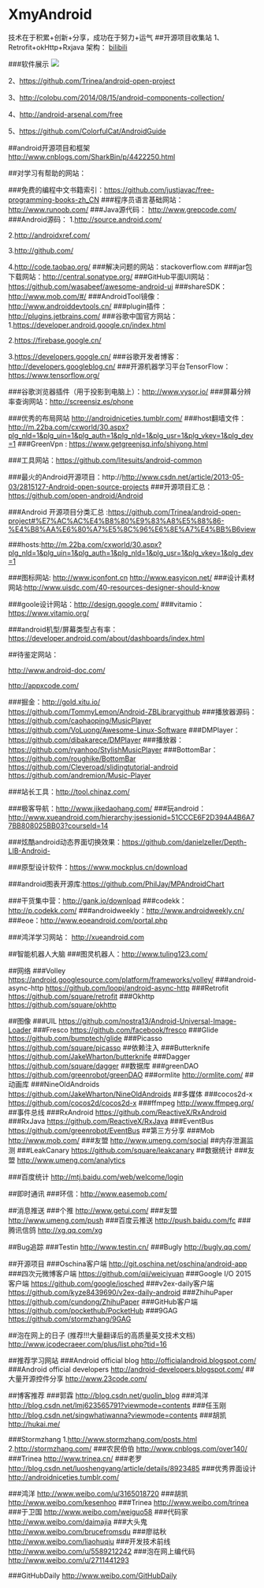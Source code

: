 # XmyAndroid
技术在于积累+创新+分享，成功在于努力+运气
##开源项目收集站
1、Retrofit+okHttp+Rxjava 架构： [bilibili][1]

###软件展示
![][2]

2、https://github.com/Trinea/android-open-project

3、http://colobu.com/2014/08/15/android-components-collection/

4、http://android-arsenal.com/free

5、https://github.com/ColorfulCat/AndroidGuide

##android开源项目和框架
http://www.cnblogs.com/SharkBin/p/4422250.html






##对学习有帮助的网站：

###免费的编程中文书籍索引：https://github.com/justjavac/free-programming-books-zh_CN
###程序员语言基础网站：http://www.runoob.com/
###Java源代码：   http://www.grepcode.com/
###Android源码：
1.http://source.android.com/

2.http://androidxref.com/

3.http://github.com/

4.http://code.taobao.org/
###解决问题的网站：stackoverflow.com
###jar包下载网站：http://central.sonatype.org/
###GitHub平面UI网站：https://github.com/wasabeef/awesome-android-ui
###shareSDK：http://www.mob.com/#/
###AndroidTool镜像：http://www.androiddevtools.cn/
###plugin插件：http://plugins.jetbrains.com/
###谷歌中国官方网站：
1.https://developer.android.google.cn/index.html

2.https://firebase.google.cn/

3.https://developers.google.cn/
###谷歌开发者博客：http://developers.googleblog.cn/
###开源机器学习平台TensorFlow：https://www.tensorflow.org/

###谷歌浏览器插件（用于投影到电脑上）：http://www.vysor.io/
###屏幕分辨率查询网站：http://screensiz.es/phone


###优秀的布局网站  http://androidniceties.tumblr.com/
###host翻墙文件：http://m.22ba.com/cxworld/30.aspx?plg_nld=1&plg_uin=1&plg_auth=1&plg_nld=1&plg_usr=1&plg_vkey=1&plg_dev=1
###GreenVpn : https://www.getgreenjsq.info/shiyong.html

###工具网站：https://github.com/litesuits/android-common

###最火的Android开源项目：http://http://www.csdn.net/article/2013-05-03/2815127-Android-open-source-projects
###开源项目汇总：https://github.com/open-android/Android

###Android 开源项目分类汇总 :https://github.com/Trinea/android-open-project#%E7%AC%AC%E4%B8%80%E9%83%A8%E5%88%86-%E4%B8%AA%E6%80%A7%E5%8C%96%E6%8E%A7%E4%BB%B6view

###hosts:http://m.22ba.com/cxworld/30.aspx?plg_nld=1&plg_uin=1&plg_auth=1&plg_nld=1&plg_usr=1&plg_vkey=1&plg_dev=1

###图标网站:  http://www.iconfont.cn      http://www.easyicon.net/
###设计素材网站:http://www.uisdc.com/40-resources-designer-should-know

###goole设计网站：http://design.google.com/
###vitamio：https://www.vitamio.org/

###android机型/屏幕类型占有率：https://developer.android.com/about/dashboards/index.html


##待鉴定网站：     

http://www.android-doc.com/  

http://appxcode.com/

###掘金：http://gold.xitu.io/    
https://github.com/TommyLemon/Android-ZBLibrarygithub 
###播放器源码：https://github.com/caohaoping/MusicPlayer
https://github.com/VoLuong/Awesome-Linux-Software
###DMPlayer：https://github.com/dibakarece/DMPlayer
###播放器：https://github.com/ryanhoo/StylishMusicPlayer
###BottomBar：https://github.com/roughike/BottomBar
https://github.com/Cleveroad/slidingtutorial-android
https://github.com/andremion/Music-Player



###站长工具：http://tool.chinaz.com/

###极客导航：http://www.jikedaohang.com/
###玩android：http://www.xueandroid.com/hierarchy;jsessionid=51CCCE6F2D394A4B6A77BB808025BB03?courseId=14

###炫酷android动态界面切换效果：https://github.com/danielzeller/Depth-LIB-Android-

###原型设计软件：https://www.mockplus.cn/download

###android图表开源库:https://github.com/PhilJay/MPAndroidChart

###干货集中营：http://gank.io/download
###codekk：  http://p.codekk.com/
###androidweekly：http://www.androidweekly.cn/
###eoe：http://www.eoeandroid.com/portal.php

###鸿洋学习网站：   http://xueandroid.com

##智能机器人大脑
###图灵机器人：http://www.tuling123.com/

##网络
###Volley https://android.googlesource.com/platform/frameworks/volley/
###android-async-http https://github.com/loopj/android-async-http 
###Retrofit  https://github.com/square/retrofit
###Okhttp https://github.com/square/okhttp
 
##图像
###UIL https://github.com/nostra13/Android-Universal-Image-Loader
###Fresco https://github.com/facebook/fresco
###Glide https://github.com/bumptech/glide
###Picasso https://github.com/square/picasso
##依赖注入
###Butterknife  https://github.com/JakeWharton/butterknife
###Dagger      https://github.com/square/dagger
##数据库
###greenDAO  https://github.com/greenrobot/greenDAO
###ormlite http://ormlite.com/
##动画库
###NineOldAndroids https://github.com/JakeWharton/NineOldAndroids
##多媒体
###cocos2d-x https://github.com/cocos2d/cocos2d-x
###ffmpeg http://www.ffmpeg.org/
##事件总线
###RxAndroid https://github.com/ReactiveX/RxAndroid
###RxJava https://github.com/ReactiveX/RxJava
###EventBus https://github.com/greenrobot/EventBus
##第三方分享
###Mob http://www.mob.com/
###友盟 http://www.umeng.com/social
##内存泄漏监测
###LeakCanary https://github.com/square/leakcanary
##数据统计
###友盟  http://www.umeng.com/analytics

###百度统计 http://mtj.baidu.com/web/welcome/login

##即时通讯
###环信：http://www.easemob.com/


##消息推送
###个推 http://www.getui.com/
###友盟 http://www.umeng.com/push
###百度云推送 http://push.baidu.com/fc
###腾讯信鸽 http://xg.qq.com/xg

##Bug追踪
###Testin http://www.testin.cn/
###Bugly http://bugly.qq.com/

##开源项目
###Oschina客户端 http://git.oschina.net/oschina/android-app
###四次元微博客户端 https://github.com/qii/weiciyuan
###Google I/O 2015客户端 https://github.com/google/iosched
###v2ex-daily客户端 https://github.com/kyze8439690/v2ex-daily-android
###ZhihuPaper https://github.com/cundong/ZhihuPaper
###GitHub客户端 https://github.com/pockethub/PocketHub
###9GAG https://github.com/stormzhang/9GAG
 
##泡在网上的日子
(推荐!!!大量翻译后的高质量英文技术文档)
http://www.jcodecraeer.com/plus/list.php?tid=16
 
##推荐学习网站
###Android official blog
http://officialandroid.blogspot.com/
###Android official developers
http://android-developers.blogspot.com/
##大量开源控件分享
http://www.23code.com/
 
##博客推荐
###郭霖 http://blog.csdn.net/guolin_blog
###鸿洋 http://blog.csdn.net/lmj623565791?viewmode=contents
###任玉刚 http://blog.csdn.net/singwhatiwanna?viewmode=contents
###胡凯 http://hukai.me/

###Stormzhang 
1.http://www.stormzhang.com/posts.html
2.http://stormzhang.com/
###农民伯伯 http://www.cnblogs.com/over140/
###Trinea  http://www.trinea.cn/ 
###老罗 http://blog.csdn.net/luoshengyang/article/details/8923485
###优秀界面设计 http://androidniceties.tumblr.com/

###鸿洋 http://www.weibo.com/u/3165018720
###胡凯 http://www.weibo.com/kesenhoo
###Trinea http://www.weibo.com/trinea
###于卫国 http://www.weibo.com/weiguo58
###代码家 http://www.weibo.com/daimajia
###大头鬼 http://www.weibo.com/brucefromsdu
###廖祜秋 http://www.weibo.com/liaohuqiu
###开发技术前线 http://www.weibo.com/u/5589212242
###泡在网上编代码 http://www.weibo.com/u/2711441293

###GitHubDaily http://www.weibo.com/GitHubDaily









[1]:https://github.com/HotBitmapGG/bilibili-android-client
[2]:https://github.com/xmydeveloper/XmyAndroid/blob/master/bilibili.png









